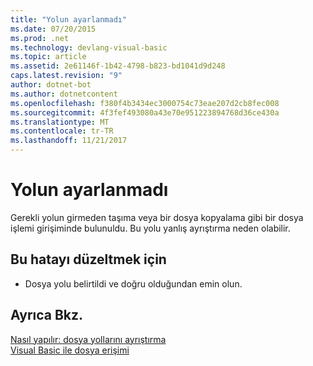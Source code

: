 ```yaml
---
title: "Yolun ayarlanmadı"
ms.date: 07/20/2015
ms.prod: .net
ms.technology: devlang-visual-basic
ms.topic: article
ms.assetid: 2e61146f-1b42-4798-b823-bd1041d9d248
caps.latest.revision: "9"
author: dotnet-bot
ms.author: dotnetcontent
ms.openlocfilehash: f380f4b3434ec3000754c73eae207d2cb8fec008
ms.sourcegitcommit: 4f3fef493080a43e70e951223894768d36ce430a
ms.translationtype: MT
ms.contentlocale: tr-TR
ms.lasthandoff: 11/21/2017
---
```

# <a name="the-path-has-not-been-set"></a>Yolun ayarlanmadı
Gerekli yolun girmeden taşıma veya bir dosya kopyalama gibi bir dosya işlemi girişiminde bulunuldu. Bu yolu yanlış ayrıştırma neden olabilir.  
  
## <a name="to-correct-this-error"></a>Bu hatayı düzeltmek için  
  
-   Dosya yolu belirtildi ve doğru olduğundan emin olun.  
  
## <a name="see-also"></a>Ayrıca Bkz.  
 [Nasıl yapılır: dosya yollarını ayrıştırma](../../visual-basic/developing-apps/programming/drives-directories-files/how-to-parse-file-paths.md)  
 [Visual Basic ile dosya erişimi](../../visual-basic/developing-apps/programming/drives-directories-files/file-access.md)
